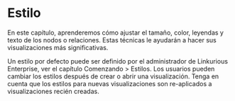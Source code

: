 # Estilo

En este capítulo, aprenderemos cómo ajustar el tamaño, color, leyendas y texto de los nodos o relaciones. Estas técnicas le ayudarán a hacer sus visualizaciones más significativas.

Un estilo por defecto puede ser definido por el administrador de Linkurious Enterprise, ver el capítulo Comenzando > Estilos. Los usuarios pueden cambiar los estilos después de crear o abrir una visualización. Tenga en cuenta que los estilos para nuevas visualizaciones son re-aplicados a visualizaciones recién creadas.